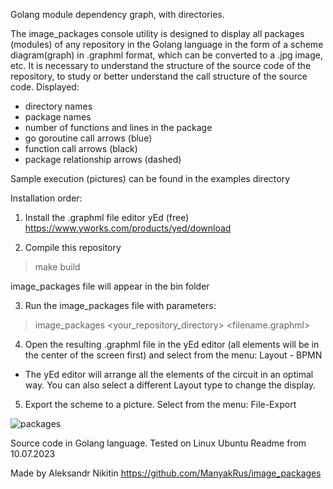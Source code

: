 Golang module dependency graph, with directories.

The image_packages console utility is designed to display all packages (modules) of any repository in the Golang language
in the form of a scheme diagram(graph) in .graphml format, which can be converted to a .jpg image, etc.
It is necessary to understand the structure of the source code of the repository,
to study or better understand the call structure of the source code.
Displayed:
- directory names
- package names
- number of functions and lines in the package
- go goroutine call arrows (blue)
- function call arrows (black)
- package relationship arrows (dashed)

Sample execution (pictures) can be found in the examples directory

Installation order:
1. Install the .graphml file editor yEd (free)
https://www.yworks.com/products/yed/download

2. Compile this repository
>make build
>
image_packages file will appear in the bin folder

3. Run the image_packages file with parameters:
>image_packages <your_repository_directory> <filename.graphml>
>

4. Open the resulting .graphml file in the yEd editor
(all elements will be in the center of the screen first)
and select from the menu:
Layout - BPMN
- The yEd editor will arrange all the elements of the circuit in an optimal way.
You can also select a different Layout type to change the display.

5. Export the scheme to a picture.
Select from the menu:
File-Export

![packages](https://github.com/ManyakRus/image_packages/assets/30662875/e56ca425-7fe3-4128-b4d5-2341106ffd6e)



Source code in Golang language.
Tested on Linux Ubuntu
Readme from 10.07.2023

Made by Aleksandr Nikitin
https://github.com/ManyakRus/image_packages
